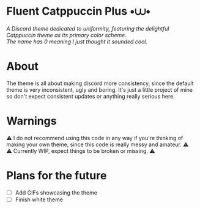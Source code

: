 # Fluent Catppuccin Plus •⩊•
*A Discord theme dedicated to uniformity, featuring the delightful Catppuccin theme as its primary color scheme.*  
*The name has 0 meaning I just thought it sounded cool.*
# About
 The theme is all about making discord more consistency, since the default theme is very inconsistent, ugly and boring. It's just a little project of mine so don't expect consistent updates or anything really serious here.
# Warnings
⚠️ I do not recommend using this code in any way if you're thinking of making your own theme, since this code is really messy and amateur. ⚠️  
⚠️ Currently WIP, expect things to be broken or missing. ⚠️

# Plans for the future
- [ ] Add GIFs showcasing the theme  
- [ ] Finish white theme  
